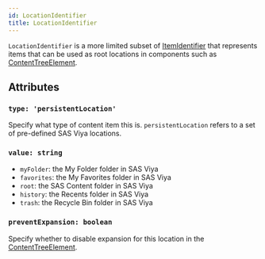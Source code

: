 ```yaml
---
id: LocationIdentifier
title: LocationIdentifier
---
```


`LocationIdentifier` is a more limited subset of [ItemIdentifier](ItemIdentifier.md) that represents items that can be used as root locations in components such as [ContentTreeElement](ContentTreeElement.md).

## Attributes

### `type: 'persistentLocation'`

Specify what type of content item this is. `persistentLocation` refers to a set of pre-defined SAS Viya locations.

### `value: string`


- `myFolder`: the My Folder folder in SAS Viya
- `favorites`: the My Favorites folder in SAS Viya
- `root`: the SAS Content folder in SAS Viya
- `history`: the Recents folder in SAS Viya
- `trash`: the Recycle Bin folder in SAS Viya

### `preventExpansion: boolean`

Specify whether to disable expansion for this location in the [ContentTreeElement](ContentTreeElement.md).